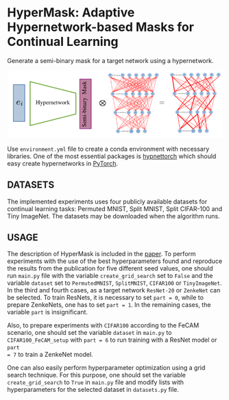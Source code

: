 # HyperMask: Adaptive Hypernetwork-based Masks for Continual Learning

Generate a semi-binary mask for a target network using a hypernetwork.

![Scheme of HyperMask method](HyperMask.png)

Use <code>environment.yml</code> file to create a conda environment with necessary libraries. One of the most essential packages is [hypnettorch](https://github.com/chrhenning/hypnettorch) which should easy create hypernetworks in [PyTorch](https://pytorch.org/).

## DATASETS

The implemented experiments uses four publicly available datasets for continual learning tasks: Permuted MNIST, Split MNIST, Split CIFAR-100 and Tiny ImageNet. The datasets may be downloaded when the algorithm runs.

## USAGE

The description of HyperMask is included in the [paper](https://arxiv.org/abs/2310.00113). To perform experiments with the use of the best hyperparameters found and reproduce the results from the publication for five different seed values, one should run <code>main.py</code> file with the variable <code>create_grid_search</code> set to <code>False</code> and the variable <code>dataset</code> set to <code>PermutedMNIST</code>, <code>SplitMNIST</code>, <code>CIFAR100</code> or <code>TinyImageNet</code>. In the third and fourth cases, as a target network <code>ResNet-20</code> or <code>ZenkeNet</code> can be selected. To train ResNets, it is necessary to set <code>part = 0</code>, while to prepare ZenkeNets, one has to set <code>part = 1</code>. In the remaining cases, the variable <code>part</code> is insignificant.

Also, to prepare experiments with <code>CIFAR100</code> according to the FeCAM scenario, one should set the variable <code>dataset</code> in <code>main.py</code> to <code>CIFAR100_FeCAM_setup</code> with <code>part = 6</code> to run training with a ResNet model or <code>part = 7</code> to train a ZenkeNet model.

One can also easily perform hyperparameter optimization using a grid search technique. For this purpose, one should set the variable <code>create_grid_search</code> to <code>True</code> in <code>main.py</code> file and modify lists with hyperparameters for the selected dataset in <code>datasets.py</code> file.
